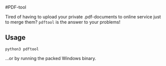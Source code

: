 #PDF-tool

Tired of having to upload your private .pdf-documents to online service just to merge them? `pdftool` is the answer to your problems! 

## Usage

```
python3 pdftool
```

...or by running the packed Windows binary.
